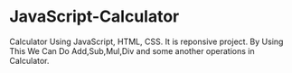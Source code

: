 # JavaScript-Calculator
Calculator Using JavaScript, HTML, CSS.
It is reponsive project.
By Using This We Can Do Add,Sub,Mul,Div and some another operations in Calculator.
